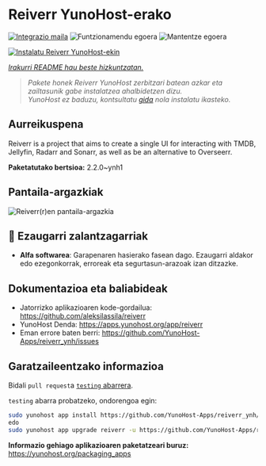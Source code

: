 <!--
Ohart ongi: README hau automatikoki sortu da <https://github.com/YunoHost/apps/tree/master/tools/readme_generator>ri esker
EZ editatu eskuz.
-->

# Reiverr YunoHost-erako

[![Integrazio maila](https://apps.yunohost.org/badge/integration/reiverr)](https://ci-apps.yunohost.org/ci/apps/reiverr/)
![Funtzionamendu egoera](https://apps.yunohost.org/badge/state/reiverr)
![Mantentze egoera](https://apps.yunohost.org/badge/maintained/reiverr)

[![Instalatu Reiverr YunoHost-ekin](https://install-app.yunohost.org/install-with-yunohost.svg)](https://install-app.yunohost.org/?app=reiverr)

*[Irakurri README hau beste hizkuntzatan.](./ALL_README.md)*

> *Pakete honek Reiverr YunoHost zerbitzari batean azkar eta zailtasunik gabe instalatzea ahalbidetzen dizu.*  
> *YunoHost ez baduzu, kontsultatu [gida](https://yunohost.org/install) nola instalatu ikasteko.*

## Aurreikuspena

Reiverr is a project that aims to create a single UI for interacting with TMDB, Jellyfin, Radarr and Sonarr, as well as be an alternative to Overseerr.

**Paketatutako bertsioa:** 2.2.0~ynh1

## Pantaila-argazkiak

![Reiverr(r)en pantaila-argazkia](./doc/screenshots/screenshot.png)

## :red_circle: Ezaugarri zalantzagarriak

- **Alfa softwarea**: Garapenaren hasierako fasean dago. Ezaugarri aldakor edo ezegonkorrak, erroreak eta segurtasun-arazoak izan ditzazke.

## Dokumentazioa eta baliabideak

- Jatorrizko aplikazioaren kode-gordailua: <https://github.com/aleksilassila/reiverr>
- YunoHost Denda: <https://apps.yunohost.org/app/reiverr>
- Eman errore baten berri: <https://github.com/YunoHost-Apps/reiverr_ynh/issues>

## Garatzaileentzako informazioa

Bidali `pull request`a [`testing` abarrera](https://github.com/YunoHost-Apps/reiverr_ynh/tree/testing).

`testing` abarra probatzeko, ondorengoa egin:

```bash
sudo yunohost app install https://github.com/YunoHost-Apps/reiverr_ynh/tree/testing --debug
edo
sudo yunohost app upgrade reiverr -u https://github.com/YunoHost-Apps/reiverr_ynh/tree/testing --debug
```

**Informazio gehiago aplikazioaren paketatzeari buruz:** <https://yunohost.org/packaging_apps>
